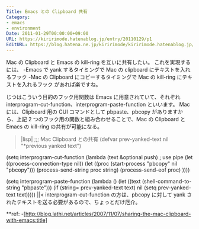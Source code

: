 ```yaml
---
Title: Emacs との Clipboard 共有
Category:
- emacs
- environment
Date: 2011-01-29T00:00:00+09:00
URL: https://kiririmode.hatenablog.jp/entry/20110129/p1
EditURL: https://blog.hatena.ne.jp/kiririmode/kiririmode.hatenablog.jp/atom/entry/8454420450078211223
---
```



Mac の Clipboard と Emacs の kill-ring を互いに共有したい。
これを実現するには、
-Emacs で yank するタイミングで Mac の clipboard にテキストを入れるフック
-Mac の Clipboard にコピーするタイミングで Mac の kill-ring にテキストを入れるフック
があれば楽ですね。

じつはこういう目的のフック用関数は Emacs に用意されていて、それぞれ interprogram-cut-function、interprogram-paste-function といいます。
Mac には、Clipboard 用の CUI コマンドとして pbpaste、pbcopy がありますから、上記 2 つのフック用の関数と組み合わせることで、Mac の Clipboard と Emacs の kill-ring の共有が可能になる。

>|lisp|
;;; Mac Clipboard との共有
(defvar prev-yanked-text nil "*previous yanked text")

(setq interprogram-cut-function
      (lambda (text &optional push)
        ; use pipe
        (let ((process-connection-type nil))
          (let ((proc (start-process "pbcopy" nil "pbcopy")))
            (process-send-string proc string)
            (process-send-eof proc)
            ))))

(setq interprogram-paste-function
      (lambda ()
        (let ((text (shell-command-to-string "pbpaste")))
          (if (string= prev-yanked-text text)
              nil
            (setq prev-yanked-text text)))))
||<
interprogram-cut-function の方は、pbcopy に対して yank されたテキストを送る必要があるので、ちょっとだけ厄介。

**ref:
-[http://blog.lathi.net/articles/2007/11/07/sharing-the-mac-clipboard-with-emacs:title]
